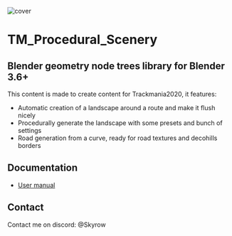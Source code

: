 ![cover](https://github.com/Skyrooow/TM_Procedural_Scenery/blob/main/Images/GR_Mini.png?raw=true)
# TM_Procedural_Scenery
## Blender geometry node trees library for Blender 3.6+
This content is made to create content for Trackmania2020, it features:
- Automatic creation of a landscape around a route and make it flush nicely
- Procedurally generate the landscape with some presets and bunch of settings
- Road generation from a curve, ready for road textures and decohills borders

## Documentation
- [User manual](https://github.com/Skyrooow/TM_Procedural_Scenery/blob/main/Manual.pdf)

## Contact
Contact me on discord: @Skyrow
